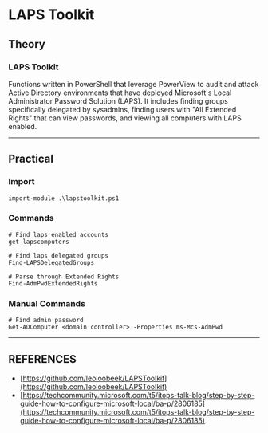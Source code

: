 # LAPS Toolkit

## Theory

### LAPS Toolkit

Functions written in PowerShell that leverage PowerView to audit and attack Active Directory environments that have deployed Microsoft's Local Administrator Password Solution (LAPS). It includes finding groups specifically delegated by sysadmins, finding users with "All Extended Rights" that can view passwords, and viewing all computers with LAPS enabled.



***

## Practical

### Import

```
import-module .\lapstoolkit.ps1
```

### Commands

```
# Find laps enabled accounts
get-lapscomputers

# Find laps delegated groups
Find-LAPSDelegatedGroups

# Parse through Extended Rights
Find-AdmPwdExtendedRights
```

### Manual Commands

```
# Find admin password
Get-ADComputer <domain controller> -Properties ms-Mcs-AdmPwd
```



***

## REFERENCES

* [https://github.com/leoloobeek/LAPSToolkit](https://github.com/leoloobeek/LAPSToolkit)
* [https://techcommunity.microsoft.com/t5/itops-talk-blog/step-by-step-guide-how-to-configure-microsoft-local/ba-p/2806185](https://techcommunity.microsoft.com/t5/itops-talk-blog/step-by-step-guide-how-to-configure-microsoft-local/ba-p/2806185)



